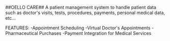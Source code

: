 ##OELLO CARE##
A patient management system to handle patient data such as doctor's visits, tests, procedures, payments, personal medical data, etc...


FEATURES:
-Appointment Scheduling
-Virtual Doctor's Appointments
-Pharmaceutical Purchases
-Payment Integration for Medical Services
